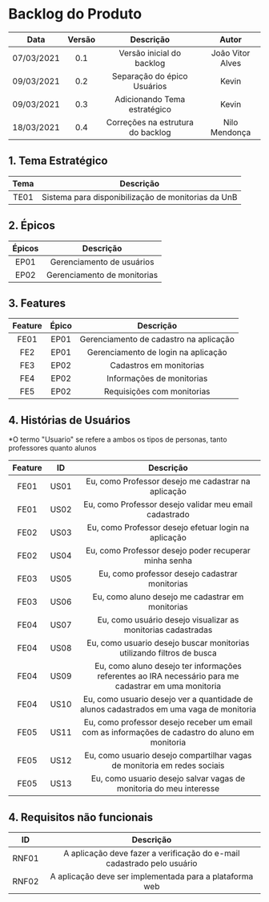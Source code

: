 # Backlog do Produto


|Data|Versão|Descrição|Autor|
|:--:|:--:|:--:|:---:|
| 07/03/2021 | 0.1 | Versão inicial do backlog | João Vitor Alves |
| 09/03/2021 | 0.2 | Separação do épico Usuários | Kevin |
| 09/03/2021 | 0.3 | Adicionando Tema estratégico | Kevin |
| 18/03/2021 | 0.4 | Correções na estrutura do backlog | Nilo Mendonça |


## 1. Tema Estratégico
|Tema|Descrição|
|:--:|:--:|
|TE01| Sistema para disponibilização de monitorias da UnB|


## 2. Épicos

|Épicos|Descrição|
|:--:|:--:|
|EP01|Gerenciamento de usuários|
|EP02|Gerenciamento de monitorias|


## 3. Features

|Feature|Épico|Descrição|
|:--:|:--:|:--:|
|FE01|EP01|  Gerenciamento de cadastro na aplicação |
|FE2|EP01| Gerenciamento de login na aplicação |
|FE3|EP02| Cadastros em monitorias |
|FE4|EP02|  Informações de monitorias |
|FE5|EP02| Requisições com monitorias |


## 4. Histórias de Usuários
*O termo "Usuario" se refere a ambos os tipos de personas, tanto professores quanto alunos

|Feature|ID|Descrição|
|:--:|-----|:--:|
|FE01|US01| Eu, como Professor desejo me cadastrar na aplicação|
|FE01|US02|  Eu, como Professor desejo validar meu email cadastrado|
|FE02|US03|  Eu, como Professor desejo efetuar login na aplicação|
|FE02|US04|  Eu, como Professor desejo poder recuperar minha senha|
|FE03|US05|  Eu, como professor desejo cadastrar monitorias|
|FE03|US06| Eu, como aluno desejo me cadastrar em monitorias|
|FE04|US07| Eu, como usuário desejo visualizar as monitorias cadastradas|
|FE04|US08| Eu, como usuario desejo buscar monitorias utilizando filtros de busca|
|FE04|US09| Eu, como aluno desejo ter informações referentes ao IRA necessário para me cadastrar em uma monitoria|
|FE04|US10|  Eu, como usuario desejo ver a quantidade de alunos cadastrados em uma vaga de monitoria|
|FE05|US11| Eu, como professor desejo receber um email com as informações de cadastro do aluno em monitoria|
|FE05|US12|  Eu, como usuario desejo compartilhar vagas de monitoria em redes sociais|
|FE05|US13|  Eu, como usuario desejo salvar vagas de monitoria do meu interesse|

## 4. Requisitos não funcionais

|ID|Descrição|
|:--:|:--:|
| RNF01 | A aplicação deve fazer a verificação do e-mail cadastrado pelo usuário |
| RNF02 | A aplicação deve ser implementada para a plataforma web |